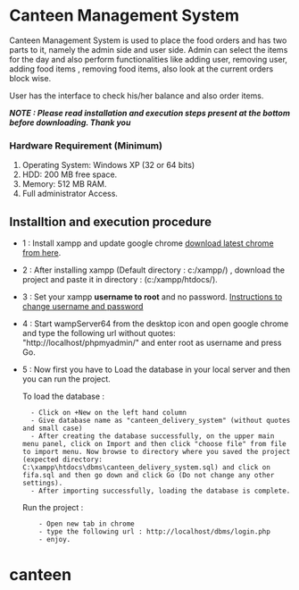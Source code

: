 # Canteen Management System 

Canteen Management System is used to place the food orders and has two parts to it, namely the admin side and user side. Admin can select the items for the day and also perform functionalities like adding user, removing user, adding food items , removing food items, also look at the current orders block wise.

User has the interface to check his/her balance and also order items.





***NOTE : Please read installation and execution steps present at the bottom before downloading. Thank you***

### Hardware Requirement (Minimum)
1. Operating System: Windows XP (32 or 64 bits)
2. HDD: 200 MB free space.
3. Memory: 512 MB RAM.
4. Full administrator Access.

## Installtion and execution procedure

- 1 : Install xampp and update google chrome [download latest chrome from here](https://www.google.com/chrome/).

- 2 : After installing xampp (Default directory : c:/xampp/) , download the project and paste it in directory : (c:/xampp/htdocs/).

- 3 : Set your xampp **username to root** and no password. [Instructions to change username and password](https://hsnyc.co/how-to-set-the-mysql-root-password-in-localhost-using-wamp/)

- 4 : Start wampServer64 from the desktop icon and open google chrome and type the following url without quotes: "http://localhost/phpmyadmin/" and enter root as username and press Go.

- 5 : Now first you have to Load the database in your local server and then you can run the project. 
     
     To load the database :
        
        - Click on +New on the left hand column
        - Give database name as "canteen_delivery_system" (without quotes and small case) 
        - After creating the database successfully, on the upper main menu panel, click on Import and then click "choose file" from file to import menu. Now browse to directory where you saved the project (expected directory: C:\xampp\htdocs\dbms\canteen_delivery_system.sql) and click on fifa.sql and then go down and click Go (Do not change any other settings).
        - After importing successfully, loading the database is complete.
      
     Run the project :
      
          - Open new tab in chrome
          - type the following url : http://localhost/dbms/login.php
          - enjoy.
          



# canteen
